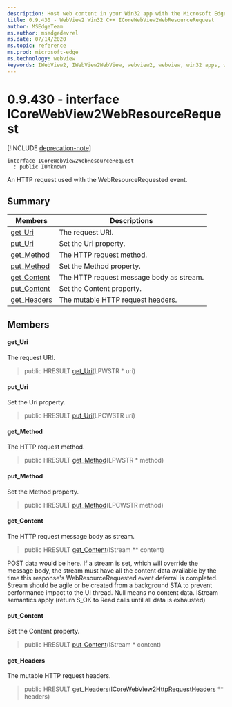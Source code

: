 ```yaml
---
description: Host web content in your Win32 app with the Microsoft Edge WebView2 control
title: 0.9.430 - WebView2 Win32 C++ ICoreWebView2WebResourceRequest
author: MSEdgeTeam
ms.author: msedgedevrel
ms.date: 07/14/2020
ms.topic: reference
ms.prod: microsoft-edge
ms.technology: webview
keywords: IWebView2, IWebView2WebView, webview2, webview, win32 apps, win32, edge, ICoreWebView2, ICoreWebView2Host, browser control, edge html
---
```


# 0.9.430 - interface ICoreWebView2WebResourceRequest 

[!INCLUDE [deprecation-note](../../includes/deprecation-note.md)]

```
interface ICoreWebView2WebResourceRequest
  : public IUnknown
```

An HTTP request used with the WebResourceRequested event.

## Summary

 Members                        | Descriptions
--------------------------------|---------------------------------------------
[get_Uri](#get_uri) | The request URI.
[put_Uri](#put_uri) | Set the Uri property.
[get_Method](#get_method) | The HTTP request method.
[put_Method](#put_method) | Set the Method property.
[get_Content](#get_content) | The HTTP request message body as stream.
[put_Content](#put_content) | Set the Content property.
[get_Headers](#get_headers) | The mutable HTTP request headers.

## Members

#### get_Uri 

The request URI.

> public HRESULT [get_Uri](#get_uri)(LPWSTR * uri)

#### put_Uri 

Set the Uri property.

> public HRESULT [put_Uri](#put_uri)(LPCWSTR uri)

#### get_Method 

The HTTP request method.

> public HRESULT [get_Method](#get_method)(LPWSTR * method)

#### put_Method 

Set the Method property.

> public HRESULT [put_Method](#put_method)(LPCWSTR method)

#### get_Content 

The HTTP request message body as stream.

> public HRESULT [get_Content](#get_content)(IStream ** content)

POST data would be here. If a stream is set, which will override the message body, the stream must have all the content data available by the time this response's WebResourceRequested event deferral is completed. Stream should be agile or be created from a background STA to prevent performance impact to the UI thread. Null means no content data. IStream semantics apply (return S_OK to Read calls until all data is exhausted)

#### put_Content 

Set the Content property.

> public HRESULT [put_Content](#put_content)(IStream * content)

#### get_Headers 

The mutable HTTP request headers.

> public HRESULT [get_Headers](#get_headers)([ICoreWebView2HttpRequestHeaders](ICoreWebView2HttpRequestHeaders.md) ** headers)

